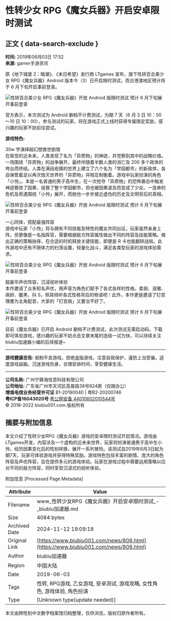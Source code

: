 # 性转少女 RPG《魔女兵器》开启安卓限时测试

## 正文 { data-search-exclude }


**时间:** 2019年06月03日 17:52  
**来源:** gamer手游资讯  

原《地下城堡 2：暗潮》、《末日希望》发行商 LTgames 宣布，旗下性转百合美少女 RPG《魔女兵器》Android 版本今（3）日开启限时测试，而台港澳地区预计将于 6 月下旬开启事前登录。

![性转百合美少女 RPG《魔女兵器》开放 Android 版限时测试 预计 6 月下旬展开事前登录](https://cdn.biubiu001.com/p/ping/14365/img/cddd0f7d640543168679a3fca568023b.jpg?x-oss-process=image/resize,w_1280/format,webp/quality,Q_90)

官方表示，本次测试为 Android 删档不计费测试，为期 7 天（6 月 3 日 10：00～10 日 10：00），参与测试的玩家，将在游戏正式上线时获得专属限定奖励，感兴趣的玩家不妨前往尝试。

**游戏特色:**

30w 字演绎超幻想救世剧情  
在架空的近未来，人类发现了名为「异质物」的神迹，并觉察到其中的战略价值。一场围绕「异质物」的战争展开，最终伴随着半数人类的消亡及 200 多个政体的垮台而终结。人类在满目疮痍的世界上建立了六个名为「学园都市」的新政体，各自保管着足以再次毁灭世界的「异质物」并相互制衡着。游戏中玩家扮演的角色「小怜」，本是一名普通的男子高中生，在一次抢夺「异质物」的恐怖袭击中触发神迹篡改了因果，拯救了整个学园都市，但也被因果波及而变成了少女。一连串的危机及奇遇围绕「小怜」展开，而她也一步步接近虚伪的历史及文明背后的真相。

![性转百合美少女 RPG《魔女兵器》开放 Android 版限时测试 预计 6 月下旬展开事前登录](https://cdn.biubiu001.com/p/ping/14365/img/61fc5f81ed6918150032e568ff33c26e.jpg?x-oss-process=image/resize,w_1280/format,webp/quality,Q_90)

一心同体，搭配最强阵容  
游戏中玩家「小怜」将与拥有不同技能及特性的魔女共同出征，玩家虽然亲身上阵，但更像是一名指挥官，需要根据敌方阵容属性做出不同的阵容及技能策略。做出正确的策略抉择，在合适的时机释放关键技能，即便是 R 卡也能翻转战局。此外游戏中还有不限体力的扫荡设置，轻量化战斗，满足各类型玩家的游戏体验需求。

![性转百合美少女 RPG《魔女兵器》开放 Android 版限时测试 预计 6 月下旬展开事前登录](https://cdn.biubiu001.com/p/ping/14365/img/e618cc993806b3a01c5cc760d2d64263.jpg?x-oss-process=image/resize,w_1280/format,webp/quality,Q_90)

超豪华声优阵容，沉浸视听体验  
本作邀请了众多知名声优，用声音为角色们赋予了各式各样的性格。柔弱、淑雅、病娇、腹黑、抖 S，侧耳倾听各式性格背后的物语吧！此外，本作更是邀请了钉宫理惠为主角配音，大家的「钉宫病」又要治不好了。

![性转百合美少女 RPG《魔女兵器》开放 Android 版限时测试 预计 6 月下旬展开事前登录](https://cdn.biubiu001.com/p/ping/14365/img/b2c0913fcf4f12280791aee33329f1b2.jpg?x-oss-process=image/resize,w_1280/format,webp/quality,Q_90)

目前《魔女兵器》已开启 Android 删档不计费测试，此次测试无需启动码，下载即可体验游戏，感兴趣的玩家不妨点击文章末尾的连结一试为快，可以持续关注biubiu加速器小编的后续报道~

--- 

**游戏健康忠告:** 抵制不良游戏，拒绝盗版游戏，注意自我保护，谨防上当受骗，适度游戏益脑，沉迷游戏伤身，合理安排时间，享受健康生活。

---

**公司名称:** 广州宁静海信息科技有限公司  
**公司地址:** 广东省广州市天河区高普路38号624房（仅限办公）  
**增值电信业务经营许可证** B1-20190040 | 粤B2-20200746  
**粤ICP备16043020号** [粤公网安备 44010602010544号](http://www.beian.gov.cn/portal/registerSystemInfo?recordcode=44010602010544)  
© 2018-2022 biubiu001.com 版权所有

## 摘要与附加信息

<!-- tcd_abstract -->
本文介绍了性转少女RPG《魔女兵器》游戏的安卓限时测试开启情况。游戏由LTgames开发，内容涉及一个虚构的近未来世界，玩家将扮演普通男子高中生小怜，经历因果变化后的性别转换，展开一系列冒险。该测试自2019年6月3日起为期7天，玩家可体验游戏并获得特殊奖励。游戏特色包括丰富的剧情、庞大的角色阵容及声优阵容，旨在提供多元的游戏体验。玩家在游戏过程中需要运用策略以应对不同的敌方阵容，同时享受沉浸式的视听体验。
<!-- tcd_abstract_end -->

附加信息 [Processed Page Metadata]

| Attribute       | Value                                  |
|-----------------|----------------------------------------|
| Filename        | www_性转少女RPG《魔女兵器》开启安卓限时测试_-_biubiu加速器.md                             |
| Size            | 4084 bytes                           |
| Archived Date   | 2024-11-12 19:09:18                             |
| Original Link   | [https://www.biubiu001.com/news/806.html](https://www.biubiu001.com/news/806.html)                       |
| Author          | biubiu加速器                               |
| Region          | 中国大陆                               |
| Date            | 2019-06-03                                 |
| Tags            | 性转, RPG游戏, 乙女游戏, 安卓测试, 游戏攻略, 女性角色, 游戏体验, 角色扮演                                 |
| Type            | [Unknown type(update needed)]                                 |
<!-- tcd_table_end -->

本文由跨性别中文数字档案馆归档整理，仅供浏览。版权归原作者所有。
